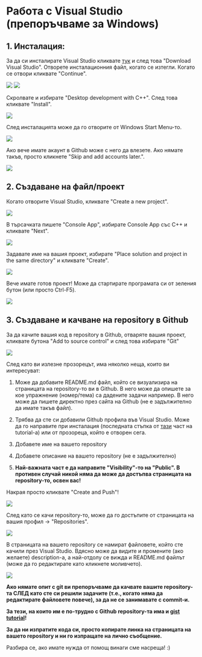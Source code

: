# Работа с Visual Studio (препоръчваме за Windows)
## 1. Инсталация:

За да си инсталирате Visual Studio кликвате [тук](https://visualstudio.microsoft.com/) и след това "Download Visual Studio". Отворете инсталационния файл, когато се изтегли. Когато се отвори кликвате "Continue".

![](images/image-0.png)
![](images/image-1.png)

Скролвате и избирате "Desktop development with C++". След това кликвате "Install".

![](images/image-2.png)

След инсталацията може да го отворите от Windows Start Menu-то.

![](images/image-4.png)

Ако вече имате акаунт в Github може с него да влезете. Ако нямате такъв, просто кликнете "Skip and add accounts later.".

![](images/image-6.png)

## 2. Създаване на файл/проект 

Когато отворите Visual Studio, кликвате "Create a new project".

![](images/image-5.png)

В търсачката пишете "Console App", избирате Console App със C++ и кликвате "Next".

![](images/image-7.png)

Задавате име на вашия проект, избирате "Place solution and project in the same directory" и кликвате "Create".

![](images/image-8.png)

Вече имате готов проект! Може да стартирате програмата си от зеления бутон (или просто Ctrl-F5).

![](images/image-9.png)

## 3. Създаване и качване на repository в Github

За да качите вашия код в repository в Github, отваряте вашия проект, кликвате бутона "Add to source control" и след това избирате "Git"

![](image.png)

След като ви излезне прозорецът, има няколко неща, които ви интересуват:
1. Може да добавите README.md файл, който се визуализира на страницата на repository-то ви в Github. В него може да опишете за кое упражнение (номер/тема) са дадените задачи например. В него може да пишете директно през сайта на Github (не е задължително да имате такъв файл). 

2. Трябва да сте си добавили Github профила във Visual Studio. Може да го направите при инсталация (последната стъпка от [тази](#1-инсталация) част на tutorial-а) или от прозореца, който е отворен сега.

3. Добавете име на вашето repository

4. Добавете описание на вашето repository (не е задължително)

5. **Най-важната част е да направите "Visibility"-то на "Public". В противен случай никой няма да може да достъпва страницата на repository-то, освен вас!**

Накрая просто кликвате "Create and Push"!

![](image-2.png)

След като се качи repository-то, може да го достъпите от страницата на вашия профил -> "Repositories".

![](image-3.png)

В страницата на вашето repository се намират файловете, който сте качили през Visual Studio. Вдясно може да видите и промените (ако желаете) description-а, а най-отдолу се вижда и README.md файлът (може да го редактирате като кликнете моливчето).

![](image-1.png)

**Ако нямате опит с git ви препоръчваме да качвате вашите repository-та СЛЕД като сте си решили задачите (т.е., когато няма да редактирате файловете повече), за да не се занимавате с commit-и.**

**За тези, на които им е по-трудно с Github repository-та има и [gist tutorial](Gist-tutorial.md)!**

**За да ни изпратите кода си, просто копирате линка на страницата на вашето repository и ни го изпращате на лично съобщение.**

Разбира се, ако имате нужда от помощ винаги сме насреща! :)

